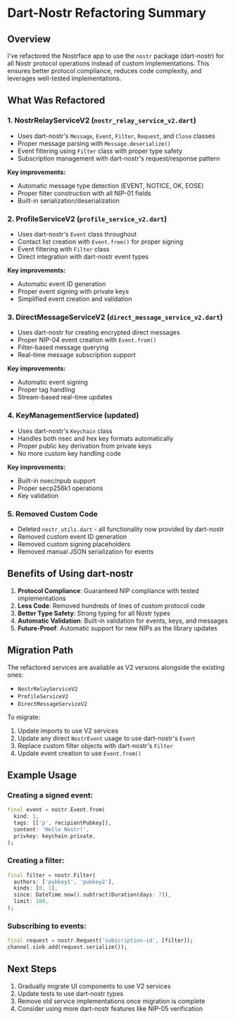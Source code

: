 # Dart-Nostr Refactoring Summary

## Overview
I've refactored the Nostrface app to use the `nostr` package (dart-nostr) for all Nostr protocol operations instead of custom implementations. This ensures better protocol compliance, reduces code complexity, and leverages well-tested implementations.

## What Was Refactored

### 1. **NostrRelayServiceV2** (`nostr_relay_service_v2.dart`)
- Uses dart-nostr's `Message`, `Event`, `Filter`, `Request`, and `Close` classes
- Proper message parsing with `Message.deserialize()`
- Event filtering using `Filter` class with proper type safety
- Subscription management with dart-nostr's request/response pattern

**Key improvements:**
- Automatic message type detection (EVENT, NOTICE, OK, EOSE)
- Proper filter construction with all NIP-01 fields
- Built-in serialization/deserialization

### 2. **ProfileServiceV2** (`profile_service_v2.dart`)
- Uses dart-nostr's `Event` class throughout
- Contact list creation with `Event.from()` for proper signing
- Event filtering with `Filter` class
- Direct integration with dart-nostr event types

**Key improvements:**
- Automatic event ID generation
- Proper event signing with private keys
- Simplified event creation and validation

### 3. **DirectMessageServiceV2** (`direct_message_service_v2.dart`)
- Uses dart-nostr for creating encrypted direct messages
- Proper NIP-04 event creation with `Event.from()`
- Filter-based message querying
- Real-time message subscription support

**Key improvements:**
- Automatic event signing
- Proper tag handling
- Stream-based real-time updates

### 4. **KeyManagementService** (updated)
- Uses dart-nostr's `Keychain` class
- Handles both nsec and hex key formats automatically
- Proper public key derivation from private keys
- No more custom key handling code

**Key improvements:**
- Built-in nsec/npub support
- Proper secp256k1 operations
- Key validation

### 5. **Removed Custom Code**
- Deleted `nostr_utils.dart` - all functionality now provided by dart-nostr
- Removed custom event ID generation
- Removed custom signing placeholders
- Removed manual JSON serialization for events

## Benefits of Using dart-nostr

1. **Protocol Compliance**: Guaranteed NIP compliance with tested implementations
2. **Less Code**: Removed hundreds of lines of custom protocol code
3. **Better Type Safety**: Strong typing for all Nostr types
4. **Automatic Validation**: Built-in validation for events, keys, and messages
5. **Future-Proof**: Automatic support for new NIPs as the library updates

## Migration Path

The refactored services are available as V2 versions alongside the existing ones:
- `NostrRelayServiceV2` 
- `ProfileServiceV2`
- `DirectMessageServiceV2`

To migrate:
1. Update imports to use V2 services
2. Update any direct `NostrEvent` usage to use dart-nostr's `Event`
3. Replace custom filter objects with dart-nostr's `Filter`
4. Update event creation to use `Event.from()`

## Example Usage

### Creating a signed event:
```dart
final event = nostr.Event.from(
  kind: 1,
  tags: [['p', recipientPubkey]],
  content: 'Hello Nostr!',
  privkey: keychain.private,
);
```

### Creating a filter:
```dart
final filter = nostr.Filter(
  authors: ['pubkey1', 'pubkey2'],
  kinds: [0, 1],
  since: DateTime.now().subtract(Duration(days: 7)),
  limit: 100,
);
```

### Subscribing to events:
```dart
final request = nostr.Request('subscription-id', [filter]);
channel.sink.add(request.serialize());
```

## Next Steps

1. Gradually migrate UI components to use V2 services
2. Update tests to use dart-nostr types
3. Remove old service implementations once migration is complete
4. Consider using more dart-nostr features like NIP-05 verification